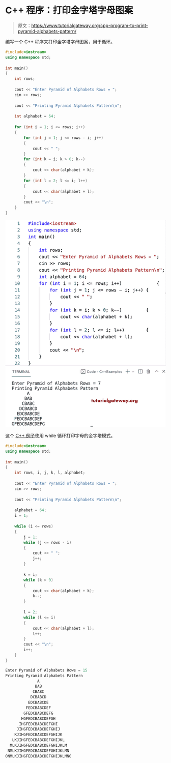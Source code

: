# C++ 程序：打印金字塔字母图案

> 原文：<https://www.tutorialgateway.org/cpp-program-to-print-pyramid-alphabets-pattern/>

编写一个 C++ 程序来打印金字塔字母图案，用于循环。

```cpp
#include<iostream>
using namespace std;

int main()
{
	int rows;

	cout << "Enter Pyramid of Alphabets Rows = ";
	cin >> rows;

	cout << "Printing Pyramid Alphabets Pattern\n";

	int alphabet = 64;

	for (int i = 1; i <= rows; i++)
	{
		for (int j = 1; j <= rows - i; j++)
		{
			cout << " ";
		}
		for (int k = i; k > 0; k--)
		{
			cout << char(alphabet + k);
		}
		for (int l = 2; l <= i; l++)
		{
			cout << char(alphabet + l);
		}
		cout << "\n";
	}
}
```

![C++ Program to Print Pyramid Alphabets Pattern](img/0c8e3c36885fcaee542c4850e67fe030.png)

这个 [C++ 例子](https://www.tutorialgateway.org/cpp-programs/)使用 while 循环打印字母的金字塔模式。

```cpp
#include<iostream>
using namespace std;

int main()
{
	int rows, i, j, k, l, alphabet;

	cout << "Enter Pyramid of Alphabets Rows = ";
	cin >> rows;

	cout << "Printing Pyramid Alphabets Pattern\n";

	alphabet = 64;
	i = 1;

	while (i <= rows)
	{
		j = 1;
		while (j <= rows - i)
		{
			cout << " ";
			j++;
		}

		k = i;
		while (k > 0)
		{
			cout << char(alphabet + k);
			k--;
		}

		l = 2;
		while (l <= i)
		{
			cout << char(alphabet + l);
			l++;
		}
		cout << "\n";
		i++;
	}
}
```

```cpp
Enter Pyramid of Alphabets Rows = 15
Printing Pyramid Alphabets Pattern
              A
             BAB
            CBABC
           DCBABCD
          EDCBABCDE
         FEDCBABCDEF
        GFEDCBABCDEFG
       HGFEDCBABCDEFGH
      IHGFEDCBABCDEFGHI
     JIHGFEDCBABCDEFGHIJ
    KJIHGFEDCBABCDEFGHIJK
   LKJIHGFEDCBABCDEFGHIJKL
  MLKJIHGFEDCBABCDEFGHIJKLM
 NMLKJIHGFEDCBABCDEFGHIJKLMN
ONMLKJIHGFEDCBABCDEFGHIJKLMNO
```